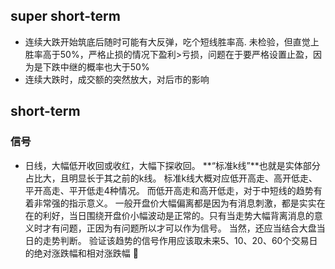 
## super short-term
 - 连续大跌开始筑底后随时可能有大反弹，吃个短线胜率高.
   未检验，但直觉上胜率高于50%，严格止损的情况下盈利>亏损，问题在于要严格设置止盈，因为是下跌中继的概率也大于50%
 - 连续大跌时，成交额的突然放大，对后市的影响

## short-term
### 信号
 - 日线，大幅低开收回或收红，大幅下探收回。
   **“标准k线”**也就是实体部分占比大，且明显长于其之前的k线。
   标准k线大概对应低开高走、高开低走、平开高走、平开低走4种情况。
   而低开高走和高开低走，对于中短线的趋势有着非常强的指示意义。
   一般开盘价大幅偏离都是因为有消息刺激，都是实实在在的利好，当日围绕开盘价小幅波动是正常的。只有当走势大幅背离消息的意义时才有问题，正因为有问题所以才可以作为信号。
   当然，还应当结合大盘当日的走势判断。
   验证该趋势的信号作用应该取未来5、10、20、60个交易日的绝对涨跌幅和相对涨跌幅
🚉